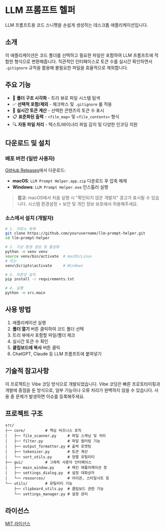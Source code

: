 # LLM 프롬프트 헬퍼

LLM 프롬프트용 코드 스니펫을 손쉽게 생성하는 데스크톱 애플리케이션입니다.

## 소개

이 애플리케이션은 코드 폴더를 선택하고 필요한 파일만 포함하여 LLM 프롬프트에 적합한 형식으로 변환해줍니다. 직관적인 인터페이스로 토큰 수를 실시간 확인하면서 `.gitignore` 규칙을 활용해 불필요한 파일을 효율적으로 제외합니다.

## 주요 기능

- 📁 **폴더 구조 시각화** - 트리 뷰로 파일 시스템 탐색
- ✅ **선택적 포함/제외** - 체크박스 및 `.gitignore` 룰 적용
- 🔢 **실시간 토큰 계산** - 선택한 콘텐츠의 토큰 수 표시
- 📋 **표준화된 출력** - `<file_map>` 및 `<file_contents>` 형식
- 🔍 **자동 파일 처리** - 텍스트/바이너리 파일 감지 및 다양한 인코딩 지원

## 다운로드 및 설치

### 배포 버전 (일반 사용자)

[GitHub Releases](https://github.com/yourusername/llm-prompt-helper/releases)에서 다운로드:
- **macOS**: `LLM Prompt Helper.app.zip` 다운로드 후 압축 해제
- **Windows**: `LLM Prompt Helper.exe` 인스톨러 실행

> **참고**: macOS에서 처음 실행 시 "확인되지 않은 개발자" 경고가 표시될 수 있습니다. 시스템 환경설정 > 보안 및 개인 정보 보호에서 허용해주세요.

### 소스에서 설치 (개발자)

```bash
# 1. 저장소 복제
git clone https://github.com/yourusername/llm-prompt-helper.git
cd llm-prompt-helper

# 2. 가상 환경 생성 및 활성화
python -m venv venv
source venv/bin/activate  # macOS/Linux
# 또는
venv\Scripts\activate     # Windows

# 3. 의존성 설치
pip install -r requirements.txt

# 4. 실행
python -m src.main
```

## 사용 방법

1. 애플리케이션 실행
2. **폴더 열기** 버튼 클릭하여 코드 폴더 선택
3. 트리 뷰에서 포함할 파일/폴더 체크
4. 실시간 토큰 수 확인
5. **클립보드에 복사** 버튼 클릭
6. ChatGPT, Claude 등 LLM 프롬프트에 붙여넣기

## 기술적 참고사항

이 프로젝트는 Vibe 코딩 방식으로 개발되었습니다. Vibe 코딩은 빠른 프로토타이핑과 개발에 중점을 둔 방식으로, 일부 기능이나 오류 처리가 완벽하지 않을 수 있습니다. 사용 중 문제가 발생하면 이슈를 등록해주세요.

## 프로젝트 구조

```
src/
├── core/         # 핵심 비즈니스 로직
│   ├── file_scanner.py     # 파일 스캐닝 및 처리
│   ├── filter.py           # 파일 필터링 기능
│   ├── output_formatter.py # 출력 포맷팅
│   ├── tokenizer.py        # 토큰 계산
│   └── sort_utils.py       # 정렬 유틸리티
├── gui/          # 그래픽 사용자 인터페이스
│   ├── main_window.py      # 메인 애플리케이션 창
│   ├── settings_dialog.py  # 설정 대화상자
│   └── resources/          # 아이콘, 스타일시트 등
└── utils/        # 유틸리티 기능
    ├── clipboard_utils.py  # 클립보드 관련 기능
    └── settings_manager.py # 설정 관리
```

## 라이선스

[MIT 라이선스](LICENSE)